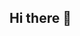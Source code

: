 ## Hi there 👋

<!--
**mathwithebru-financial/mathwithebru-financial** is a ✨ _special_ ✨ repository because its `README.md` (this file) appears on your GitHub profile.

Here are some ideas to get you started:

# 👋 Merhaba, ben Ebru

🎓 Masterlı Veri Analisti  
💡 Uygulamalı Matematik | Transformer Modelleri | Finansal Tahmin  
📍 Bodrum, Türkiye  

---

## 🔬 Üzerinde Çalıştığım Konular
- Çoklu Görevli Transformer tabanlı finansal risk & getiri tahmini  
- Zaman serisi verilerinde volatilite analizi  
- SHAP ile model açıklanabilirliği  
- CNN tabanlı sanat eseri stil transferi (yüksek lisans ödevi)  
- Graf teorisinde merkezilik kavramları (özvektör & aracılık merkezliği)

---

## 🧠 Teknik Beceriler
| Alan | Araçlar / Diller |
|------|------------------|
| Veri Analizi | Python (Pandas, NumPy, Matplotlib) |
| Makine Öğrenmesi | PyTorch, Scikit-learn, Transformers |
| Model Değerlendirme | MSE, RMSE, R², Quantile Loss |
| Açıklanabilirlik | SHAP, Attention Maps |
| Görselleştirme | Matplotlib, Seaborn |
| Dökümantasyon | Jupyter Notebook, Markdown |

---

## 📊 Öne Çıkan Projeler

### 🔹 [Financial-Risk-Prediction](https://github.com/mathwithebru-finansal/Financial-Risk-Prediction)
Multi-Task Transformer mimarisiyle finansal varlıkların hem **getirisini** hem **riskini** tahmin eden model.

**Kullanılan Araçlar:**  
`Python`, `PyTorch`, `Pandas`, `Matplotlib`, `SHAP`

---

### 🔹 [Graph-Theory-Centrality](https://github.com/mathwithebru-finansal/Graph-Theory-Centrality)
Graf teorisinde **özvektör merkezliği** ve **aracılık merkezliği** hesaplamalarını adım adım anlatan matematiksel çalışma.

**İçerik:**  
- Determinant üzerinden özvektör anlatımı  
- Python uygulamalı örnekler  
- Görselleştirme: `networkx`

---

### 🔹 [CNN-Art-Style-Transfer](https://github.com/mathwithebru-finansal/CNN-Art-Style-Transfer)
Sanat eserlerinin tarzını başka bir görüntüye aktaran CNN tabanlı model.

---

## 🪶 Küçük Not
Bu sayfadaki her proje, öğrenme sürecimin bir parçası.  
Kodlar tamamen kendi uygulamalarımdan oluşuyor; bazı bölümleri farklı kaynaklardan ilham alarak geliştirdim.  
Amacım, veriyi anlamlı hale getiren sade ama etkili modeller oluşturmak.  

---

## 📬 Bana Ulaş
📧 ebrulimatematik@gmail.com  
 

---
⭐ *Matematikle dünyayı anlamaya çalışıyorum*
